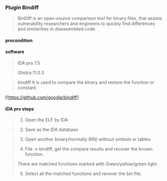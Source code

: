 ###  Plugin Bindiff ###

> BinDiff is an open-source comparison tool for binary files, that assists vulnerability researchers and engineers to quickly find differences and similarities in disassembled code.


#### precondition

#### software
> IDA pro 7.5

> Ghidra 11.0.3

> bindiff
> It is used to compare the binary and restore the function or constant.

[!https://github.com/google/bindiff] 

####  IDA pro steps
> 1. Open the ELF by IDA 

> 2. Save as the IDA database

> 3. Open another binary(normally BIN) without simbols or tables

> 4. File -> bindiff, get the compare results and recover the known function.

> There are matched functions marked with Green/yellow/green light.

> 5. Select all the matched functions and revover the bin file.

